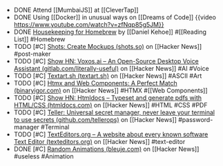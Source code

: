 - DONE Attend [[MumbaiJS]] at [[CleverTap]]
- DONE Using [[Docker]] in unusual ways on [[Dreams of Code]]
  {{video https://www.youtube.com/watch?v=zfNqp85g5JM}}
- DONE [Housekeeping for Homebrew](https://mac.install.guide/homebrew/8.html) by [[Daniel Kehoe]] #[[Reading List]] #Homebrew
- TODO [#C] [Shots: Create Mockups (shots.so)](https://news.ycombinator.com/item?id=39059854) on [[Hacker News]] #post-maker
- TODO [#C] [Show HN: Voxos.ai – An Open-Source Desktop Voice Assistant (gitlab.com/literally-useful)](https://news.ycombinator.com/item?id=39057005) on [[Hacker News]] #AI #Voice
- TODO [#C] [Textart.sh (textart.sh)](https://news.ycombinator.com/item?id=39063596) on [[Hacker News]] #ASCII #Art
- TODO [#C] [Htmx and Web Components: A Perfect Match (binaryigor.com)](https://news.ycombinator.com/item?id=39036693) on [[Hacker News]] #HTMX #[[Web Components]]
- TODO [#C] [Show HN: Htmldocs – Typeset and generate pdfs with HTML/CSS (htmldocs.com)](https://news.ycombinator.com/item?id=39027543) on [[Hacker News]] #HTML #CSS #PDF
- TODO [#C] [Teller: Universal secret manager, never leave your terminal to use secrets (github.com/tellerops)](https://news.ycombinator.com/item?id=39036265) on [[Hacker News]] #password-manager #Terminal
- TODO [#C] [TextEditors.org – A website about every known software Text Editor (texteditors.org)](https://news.ycombinator.com/item?id=39031778) on [[Hacker News]] #text-editor
- DONE [#C] [Random Animations (bleuje.com)](https://news.ycombinator.com/item?id=39025631) on [[Hacker News]] #useless #Animation